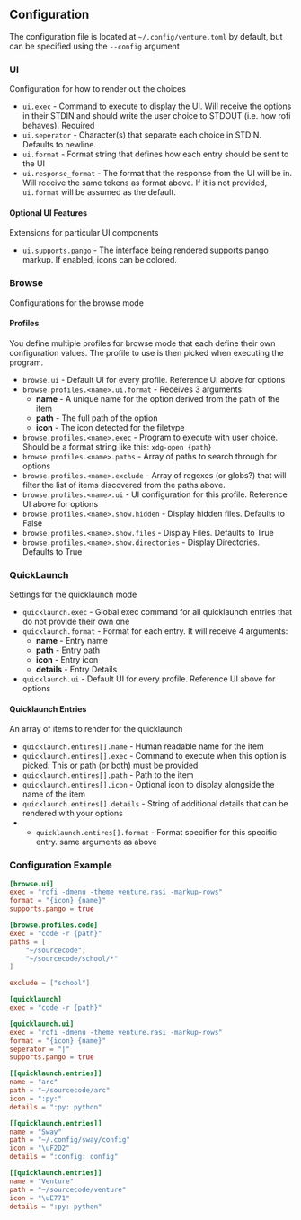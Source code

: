 ## Configuration
The configuration file is located at `~/.config/venture.toml` by default, but can be specified using the `--config` argument

### UI
Configuration for how to render out the choices

- `ui.exec` - Command to execute to display the UI. Will receive the options in their STDIN and should write the user choice to STDOUT (i.e. how rofi behaves). Required
- `ui.seperator` - Character(s) that separate each choice in STDIN. Defaults to newline.
- `ui.format` - Format string that defines how each entry should be sent to the UI
- `ui.response_format` - The format that the response from the UI will be in. Will receive the same tokens as format above. If it is not provided, `ui.format` will be assumed as the default.

#### Optional UI Features
Extensions for particular UI components
- `ui.supports.pango` - The interface being rendered supports pango markup. If enabled, icons can be colored.

### Browse
Configurations for the browse mode

#### Profiles
You define multiple profiles for browse mode that each define their own configuration values. The profile to use is then picked when executing the program.

- `browse.ui` - Default UI for every profile. Reference UI above for options
- `browse.profiles.<name>.ui.format` - Receives 3 arguments:
	- **name** - A unique name for the option derived from the path of the item
	- **path** - The full path of the option
	- **icon** - The icon detected for the filetype
- `browse.profiles.<name>.exec` - Program to execute with user choice. Should be a format string like this: `xdg-open {path}`
- `browse.profiles.<name>.paths` - Array of paths to search through for options
- `browse.profiles.<name>.exclude` - Array of regexes (or globs?) that will filter the list of items discovered from the paths above.
- `browse.profiles.<name>.ui` -  UI configuration for this profile. Reference UI above for options
- `browse.profiles.<name>.show.hidden` - Display hidden files. Defaults to False
- `browse.profiles.<name>.show.files` - Display Files. Defaults to True
- `browse.profiles.<name>.show.directories` - Display Directories. Defaults to True

### QuickLaunch
Settings for the quicklaunch mode

- `quicklaunch.exec` - Global exec command for all quicklaunch entries that do not provide their own one
- `quicklaunch.format` - Format for each entry. It will receive 4 arguments:
	- **name** - Entry name
	- **path** - Entry path
	- **icon** - Entry icon
	- **details** - Entry Details
- `quicklaunch.ui` - Default UI for every profile. Reference UI above for options

#### Quicklaunch Entries
An array of items to render for the quicklaunch
- `quicklaunch.entires[].name` - Human readable name for the item
- `quicklaunch.entires[].exec` - Command to execute when this option is picked. This or path (or both) must be provided
- `quicklaunch.entires[].path` - Path to the item
- `quicklaunch.entires[].icon` - Optional icon to display alongside the name of the item
- `quicklaunch.entires[].details` - String of additional details that can be rendered with your options
- - `quicklaunch.entires[].format` - Format specifier for this specific entry. same arguments as above

### Configuration Example
```toml
[browse.ui]
exec = "rofi -dmenu -theme venture.rasi -markup-rows"
format = "{icon} {name}"
supports.pango = true

[browse.profiles.code]
exec = "code -r {path}"
paths = [
	"~/sourcecode",
	"~/sourcecode/school/*"
]

exclude = ["school"]

[quicklaunch]
exec = "code -r {path}"

[quicklaunch.ui]
exec = "rofi -dmenu -theme venture.rasi -markup-rows"
format = "{icon} {name}"
seperator = "|"
supports.pango = true

[[quicklaunch.entries]]
name = "arc"
path = "~/sourcecode/arc"
icon = ":py:"
details = ":py: python"

[[quicklaunch.entries]]
name = "Sway"
path = "~/.config/sway/config"
icon = "\uF2D2"
details = ":config: config"

[[quicklaunch.entries]]
name = "Venture"
path = "~/sourcecode/venture"
icon = "\uE771"
details = ":py: python"

```
